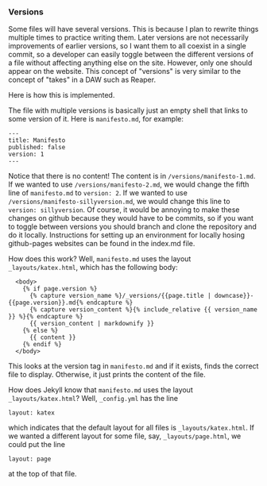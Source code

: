 ### Versions

Some files will have several versions.  This is because I plan to
rewrite things multiple times to practice writing them.  Later
versions are not necessarily improvements of earlier versions, so I
want them to all coexist in a single commit, so a developer can easily
toggle between the different versions of a file without affecting
anything else on the site.  However, only one should appear on the
website.  This concept of "versions" is very similar to the concept of
"takes" in a DAW such as Reaper.

Here is how this is implemented.

The file with multiple versions is basically just an empty shell that
links to some version of it.  Here is `manifesto.md`, for example:

```
---
title: Manifesto
published: false
version: 1
---
```

Notice that there is no content!  The content is in
`/versions/manifesto-1.md`.  If we wanted to use
`/versions/manifesto-2.md`, we would change the fifth line of
`manifesto.md` to `version: 2`.  If we wanted to use
`/versions/manifesto-sillyversion.md`, we would change this line to
`version: sillyversion`.  Of course, it would be annoying to make
these changes on github because they would have to be commits, so if
you want to toggle between versions you should branch and clone the
repository and do it locally.  Instructions for setting up an
environment for locally hosing github-pages websites can be found in
the index.md file.

How does this work?  Well, `manifesto.md` uses the layout
`_layouts/katex.html`, which has the following body:

```
  <body>
    {% if page.version %}
      {% capture version_name %}/_versions/{{page.title | downcase}}-{{page.version}}.md{% endcapture %}
      {% capture version_content %}{% include_relative {{ version_name }} %}{% endcapture %}
      {{ version_content | markdownify }} 
    {% else %}
      {{ content }}
    {% endif %}
  </body>
```

This looks at the version tag in `manifesto.md` and if it exists,
finds the correct file to display.  Otherwise, it just prints the
content of the file.

How does Jekyll know that `manifesto.md` uses the layout
`_layouts/katex.html`?  Well, `_config.yml` has the line

```
layout: katex
```

which indicates that the default layout for all files is
`_layouts/katex.html`.  If we wanted a different layout for some file,
say, `_layouts/page.html`, we could put the line

```
layout: page
```

at the top of that file.
